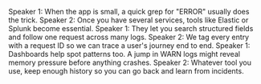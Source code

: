 Speaker 1: When the app is small, a quick grep for "ERROR" usually does the trick.
Speaker 2: Once you have several services, tools like Elastic or Splunk become essential.
Speaker 1: They let you search structured fields and follow one request across many logs.
Speaker 2: We tag every entry with a request ID so we can trace a user's journey end to end.
Speaker 1: Dashboards help spot patterns too. A jump in WARN logs might reveal memory pressure before anything crashes.
Speaker 2: Whatever tool you use, keep enough history so you can go back and learn from incidents.
